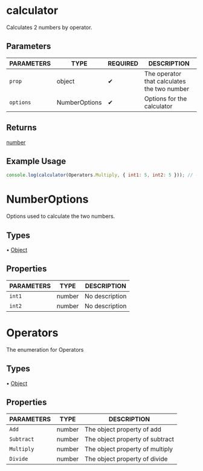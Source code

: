 # calculator

Calculates 2 numbers by operator.

## Parameters

| PARAMETERS | TYPE | REQUIRED | DESCRIPTION |
| ---------- | ---- | -------- | ----------- |
| `prop`     | object | ✔       | The operator that calculates the two number |
| `options`  | NumberOptions | ✔       | Options for the calculator |

## Returns

[number](https://developer.mozilla.org/en-US/docs/Web/JavaScript/Reference/Global_Objects/Number)

## Example Usage

```js
console.log(calculator(Operators.Multiply, { int1: 5, int2: 5 })); // -> 25
```

# NumberOptions

Options used to calculate the two numbers.

## Types

• [Object](https://developer.mozilla.org/en-US/docs/Web/JavaScript/Reference/Global_Objects/Object)

## Properties

| PARAMETERS | TYPE | DESCRIPTION |
| ---------- | ---- | ----------- |
| `int1`     | number | No description |
| `int2`     | number | No description |

# Operators

The enumeration for Operators

## Types

• [Object](https://developer.mozilla.org/en-US/docs/Web/JavaScript/Reference/Global_Objects/Object)

## Properties

| PARAMETERS | TYPE | DESCRIPTION |
| ---------- | ---- | ----------- |
| `Add`      | number | The object property of add |
| `Subtract` | number | The object property of subtract |
| `Multiply` | number | The object property of multiply |
| `Divide`   | number | The object property of divide   |

